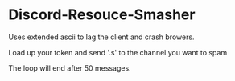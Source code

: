 # Discord-Resouce-Smasher
Uses extended ascii to lag the client and crash browers.


Load up your token and send '.s' to the channel you want to spam

The loop will end after 50 messages. 
